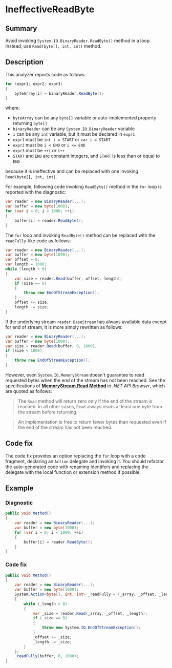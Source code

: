 # IneffectiveReadByte

## Summary

Avoid invoking `System.IO.BinaryReader.ReadByte()` method in a loop.
Instead, use `Read(byte[], int, int)` method.

## Description

This analyzer reports code as follows:

```csharp
for (expr1; expr2; expr3)
{
    byteArray[i] = binaryReader.ReadByte();
}
```

where:

- `byteArray` can be any `byte[]` variable or auto-implemented property returning `byte[]`
- `binaryReader` can be any `System.IO.BinaryReader` variable
- `i` can be any `int` variable, but it must be declared in `expr1`
- `expr1` must be `int i = START` or `var i = START`
- `expr2` must be `i < END` or `i <= END`
- `expr3` must be `++i` or `i++`
- `START` and `END` are constant integers, and `START` is less than or equal to `END`

because it is ineffective and can be replaced with one invoking
`Read(byte[], int, int)`.

For example, following code invoking `ReadByte()` method in the `for` loop
is reported with the diagnostic:

```csharp
var reader = new BinaryReader(...);
var buffer = new byte[1000];
for (var i = 0; i < 1000; ++i)
{
    buffer[i] = reader.ReadByte();
}
```

The `for` loop and invoking `ReadByte()` method can be replaced with
the `readFully`-like code as follows:

```csharp
var reader = new BinaryReader(...);
var buffer = new byte[1000];
var offset = 0;
var length = 1000;
while (length > 0)
{
    var size = reader.Read(buffer, offset, length);
    if (size == 0)
    {
        throw new EndOfStreamException();
    }
    offset += size;
    length -= size;
}
```

If the underlying stream `reader.BaseStream` has always available data
except for end of stream, it is more simply rewritten as follows:

```csharp
var reader = new BinaryReader(...);
var buffer = new byte[1000];
var size = reader.Read(buffer, 0, 1000);
if (size < 1000)
{
    throw new EndOfStreamException();
}
```

However, even `System.IO.MemoryStream` doesn't guarantee
to read requested bytes when the end of the stream has not been reached.
See the specifications of
**[MemoryStream.Read Method](https://docs.microsoft.com/en-us/dotnet/api/system.io.memorystream.read?view=netcore-2.1#System_IO_MemoryStream_Read_System_Byte___System_Int32_System_Int32_)**
in _.NET API Browser_, which are quoted as follows:

> The `Read` method will return zero only if the end of the stream is
> reached. In all other cases, `Read` always reads at least one byte from
> the stream before returning.

> An implementation is free to return fewer bytes than requested even if
> the end of the stream has not been reached.

## Code fix

The code fix provides an option replacing the `for` loop with a code
fragment, declaring an `Action` delegate and invoking it. You
should refactor the auto-generated code with renaming identifers and
replacing the delegate with the local function or extension method
if possible.

## Example

### Diagnostic

```csharp
public void Method()
{
    var reader = new BinaryReader(...);
    var buffer = new byte[1000];
    for (var i = 0; i < 1000; ++i)
    {
        buffer[i] = reader.ReadByte();
    }
}
```

### Code fix

```csharp
public void Method()
{
    var reader = new BinaryReader(...);
    var buffer = new byte[1000];
    System.Action<byte[], int, int> _readFully = (_array, _offset, _length) =>
    {
        while (_length > 0)
        {
            var _size = reader.Read(_array, _offset, _length);
            if (_size == 0)
            {
                throw new System.IO.EndOfStreamException();
            }
            _offset += _size;
            _length -= _size;
        }
    };
    _readFully(buffer, 0, 1000);
}
```
